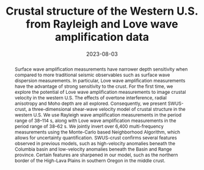 ---
title: "Crustal structure of the Western U.S. from Rayleigh and Love wave amplification data"

# Authors
# If you created a profile for a user (e.g. the default `admin` user), write the username (folder name) here 
# and it will be replaced with their full name and linked to their profile.
authors:
- W. Sturgeon
- A. M. G. Ferreira
- L. Schardong
- A. Marignier

# Author notes (optional)
author_notes: []

date: "2023-08-03"

# Publication type.
# Legend: 0 = Uncategorized; 1 = Conference paper; 2 = Journal article;
# 3 = Preprint / Working Paper; 4 = Report; 5 = Book; 6 = Book section;
# 7 = Thesis; 8 = Patent
publication_types: ["article-journal"]

# Publication name and optional abbreviated publication name.
publication: "*Journal of Geophysical Research: Solid Earth*"
publication_short: "*JGR: Solid Earth*"

abstract: Surface wave amplification measurements have narrower depth sensitivity when compared to more traditional seismic observables such as surface wave dispersion measurements. In particular, Love wave amplification measurements have the advantage of strong sensitivity to the crust. For the first time, we explore the potential of Love wave amplification measurements to image crustal velocity in the western U.S. The effects of overtone interference, radial anisotropy and Moho depth are all explored. Consequently, we present SWUS-crust, a three-dimensional shear-wave velocity model of crustal structure in the western U.S. We use Rayleigh wave amplification measurements in the period range of 38–114 s, along with Love wave amplification measurements in the period range of 38–62 s. We jointly invert over 6,400 multi-frequency measurements using the Monte-Carlo based Neighborhood Algorithm, which allows for uncertainty quantification. SWUS-crust confirms several features observed in previous models, such as high-velocity anomalies beneath the Columbia basin and low-velocity anomalies beneath the Basin and Range province. Certain features are sharpened in our model, such as the northern border of the High-Lava Plains in southern Oregon in the middle crust.

tags: []

# Custom links (uncomment lines below)
links:
- name: URL
  url: https://agupubs.onlinelibrary.wiley.com/doi/full/10.1029/2022JB026148
  icon_pack: fas
  icon: globe
- name: DOI
  url: https://doi.org/10.1029/2022JB026148
  icon_pack: ai
  icon: doi
---